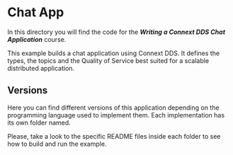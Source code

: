 # Chat App

In this directory you will find the code for the **_Writing a Connext DDS Chat Application_** course.

This example builds a chat application using Connext DDS. It defines the types, the
topics and the Quality of Service best suited for a scalable distributed application.

## Versions

Here you can find different versions of this application depending on the programming language used to
implement them. Each implementation has its own folder named.

Please, take a look to the specific README files inside each folder to see how to build and run the example.
